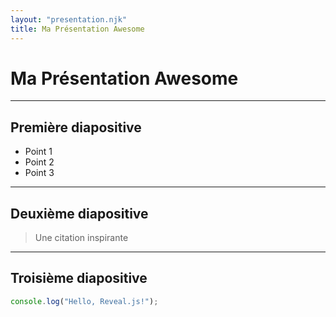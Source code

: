 ```yaml
---
layout: "presentation.njk"
title: Ma Présentation Awesome
---
```


# Ma Présentation Awesome

---

## Première diapositive

- Point 1
- Point 2
- Point 3

---

## Deuxième diapositive

> Une citation inspirante

---

## Troisième diapositive

```javascript
console.log("Hello, Reveal.js!");